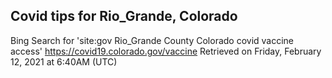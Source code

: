 ## Covid tips for Rio_Grande, Colorado

Bing Search for 'site:gov Rio_Grande County Colorado covid vaccine access'
https://covid19.colorado.gov/vaccine
Retrieved on Friday, February 12, 2021 at 6:40AM (UTC)